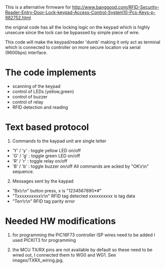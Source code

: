 This is a alternative firmware for
  http://www.banggood.com/RFID-Security-Reader-Entry-Door-Lock-keypad-Access-Control-System10-Pcs-Keys-p-982752.html

the original code has all the locking logic on the keypad which is highly unsecure since the lock can be bypassed by simple piece of wire.

This code will make the keypad/reader 'dumb' making it only act as terminal which is connected to controller on more secure location via serial (9600bps) interface.

The code implements
===================
 - scanning of the keypad
 - control of LEDs (yellow,green)
 - control of buzzer
 - control of relay
 - RFID detection and reading

Text based protocol
===================
1) Commands to the kaypad unit are single letter
 - 'Y' / 'y' : toggle yellow LED on/off
 - 'G' / 'g' : toggle green LED on/off
 - 'R' / 'r' : toggle relay on/off
 - 'B' / 'b' : toggle buzzer on/off
 All commands are acked by "OK\r\n" sequence.

2) Messages sent by the kaypad
 - "Bx\r\n" button press, x is "1234567890*#"
 - "Txxxxxxxxxx\r\n" RFID tag detected xxxxxxxxxx is tag data
 - "Terr\r\n" RFID tag parity error

Needed HW modifications
=======================

1) for programming the PIC16F73 controller ISP wires need to be added
   I used PICKIT3 for programming

2) the MCU TX/RX pins are not available by default so these need to be wired out, I connected them to WG0 and WG1. See images/TXRX_wiring.jpg.



